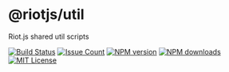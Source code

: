 # @riotjs/util

Riot.js shared util scripts

[![Build Status][ci-image]][ci-url]
[![Issue Count][qlty-image]][qlty-url]
[![NPM version][npm-version-image]][npm-url]
[![NPM downloads][npm-downloads-image]][npm-url]
[![MIT License][license-image]][license-url]

[ci-image]: https://img.shields.io/github/actions/workflow/status/riot/util/test.yml?style=flat-square
[ci-url]: https://github.com/riot/util/actions
[license-image]: https://img.shields.io/badge/license-MIT-000000.svg?style=flat-square
[license-url]: LICENSE
[npm-version-image]: https://img.shields.io/npm/v/@riotjs/util.svg?style=flat-square
[npm-downloads-image]: https://img.shields.io/npm/dm/@riotjs/util.svg?style=flat-square
[npm-url]: https://npmjs.org/package/@riotjs/util
[qlty-image]: https://qlty.sh/gh/riot/projects/util/maintainability.svg
[qlty-url]: https://qlty.sh/gh/riot/projects/util
